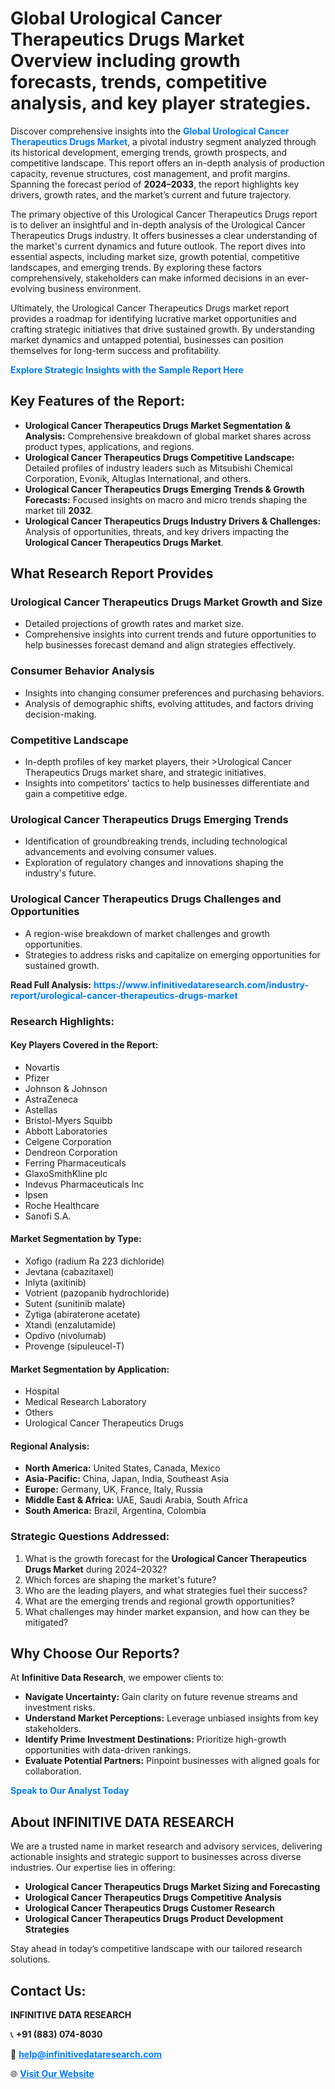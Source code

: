 <h1>Global Urological Cancer Therapeutics Drugs Market Overview including growth forecasts, trends, competitive analysis, and key player strategies.</h1>
<p>
Discover comprehensive insights into the 
<a href="https://www.infinitivedataresearch.com/industry-report/urological-cancer-therapeutics-drugs-market" rel="dofollow" style="color: #007BFF; text-decoration: none;"><strong>Global Urological Cancer Therapeutics Drugs Market</strong></a>, a pivotal industry segment analyzed through its historical development, emerging trends, growth prospects, and competitive landscape. This report offers an in-depth analysis of production capacity, revenue structures, cost management, and profit margins. Spanning the forecast period of <strong>2024–2033</strong>, the report highlights key drivers, growth rates, and the market’s current and future trajectory.
</p>
<p>
The primary objective of this Urological Cancer Therapeutics Drugs report is to deliver an insightful and in-depth analysis of the Urological Cancer Therapeutics Drugs industry. It offers businesses a clear understanding of the market's current dynamics and future outlook. The report dives into essential aspects, including market size, growth potential, competitive landscapes, and emerging trends. By exploring these factors comprehensively, stakeholders can make informed decisions in an ever-evolving business environment.
</p>
<p>
Ultimately, the Urological Cancer Therapeutics Drugs market report provides a roadmap for identifying lucrative market opportunities and crafting strategic initiatives that drive sustained growth. By understanding market dynamics and untapped potential, businesses can position themselves for long-term success and profitability.
</p>
<p>
<a href="https://www.infinitivedataresearch.com/request-sample/reportId=103619" style="color: #007BFF; text-decoration: none;"><strong>Explore Strategic Insights with the Sample Report Here</strong></a>
</p>

<h2>Key Features of the Report:</h2>
<ul>
<li><strong>Urological Cancer Therapeutics Drugs Market Segmentation & Analysis:</strong> Comprehensive breakdown of global market shares across product types, applications, and regions.</li>
<li><strong>Urological Cancer Therapeutics Drugs Competitive Landscape:</strong> Detailed profiles of industry leaders such as Mitsubishi Chemical Corporation, Evonik, Altuglas International, and others.</li>
<li><strong>Urological Cancer Therapeutics Drugs Emerging Trends & Growth Forecasts:</strong> Focused insights on macro and micro trends shaping the market till <strong>2032</strong>.</li>
<li><strong>Urological Cancer Therapeutics Drugs Industry Drivers & Challenges:</strong> Analysis of opportunities, threats, and key drivers impacting the <strong>Urological Cancer Therapeutics Drugs Market</strong>.</li>
</ul>

<h2>What Research Report Provides</h2>
<h3>Urological Cancer Therapeutics Drugs Market Growth and Size</h3>
<ul>
<li>Detailed projections of growth rates and market size.</li>
<li>Comprehensive insights into current trends and future opportunities to help businesses forecast demand and align strategies effectively.</li>
</ul>

<h3>Consumer Behavior Analysis</h3>
<ul>
<li>Insights into changing consumer preferences and purchasing behaviors.</li>
<li>Analysis of demographic shifts, evolving attitudes, and factors driving decision-making.</li>
</ul>

<h3>Competitive Landscape</h3>
<ul>
<li>In-depth profiles of key market players, their >Urological Cancer Therapeutics Drugs market share, and strategic initiatives.</li>
<li>Insights into competitors' tactics to help businesses differentiate and gain a competitive edge.</li>
</ul>

<h3>Urological Cancer Therapeutics Drugs Emerging Trends</h3>
<ul>
<li>Identification of groundbreaking trends, including technological advancements and evolving consumer values.</li>
<li>Exploration of regulatory changes and innovations shaping the industry's future.</li>
</ul>

<h3>Urological Cancer Therapeutics Drugs Challenges and Opportunities</h3>
<ul>
<li>A region-wise breakdown of market challenges and growth opportunities.</li>
<li>Strategies to address risks and capitalize on emerging opportunities for sustained growth.</li>
</ul>
<p><strong>Read Full Analysis:</strong> <a href="https://www.infinitivedataresearch.com/industry-report/urological-cancer-therapeutics-drugs-market" rel="dofollow" style="color: #007BFF; text-decoration: none;"><strong>https://www.infinitivedataresearch.com/industry-report/urological-cancer-therapeutics-drugs-market</strong></a></p>
<h3>Research Highlights:</h3>
<h4>Key Players Covered in the Report:</h4>
<ul><li>Novartis</li><li>Pfizer</li><li>Johnson &amp; Johnson</li><li>AstraZeneca</li><li>Astellas</li><li>Bristol-Myers Squibb</li><li>Abbott Laboratories</li><li>Celgene Corporation</li><li>Dendreon Corporation</li><li>Ferring Pharmaceuticals</li><li>GlaxoSmithKline plc</li><li>Indevus Pharmaceuticals Inc</li><li>Ipsen</li><li>Roche Healthcare</li><li>Sanofi S.A.</li></ul>
<h4>Market Segmentation by Type:</h4>
<ul><li>Xofigo (radium Ra 223 dichloride)</li><li>Jevtana (cabazitaxel)</li><li>Inlyta (axitinib)</li><li>Votrient (pazopanib hydrochloride)</li><li>Sutent (sunitinib malate)</li><li>Zytiga (abiraterone acetate)</li><li>Xtandi (enzalutamide)</li><li>Opdivo (nivolumab)</li><li>Provenge (sipuleucel-T)</li></ul>
<h4>Market Segmentation by Application:</h4>
<ul><li>Hospital</li><li>Medical Research Laboratory</li><li>Others</li><li>Urological Cancer Therapeutics Drugs</li></ul>

<h4>Regional Analysis:</h4>
<ul>
<li><strong>North America:</strong> United States, Canada, Mexico</li>
<li><strong>Asia-Pacific:</strong> China, Japan, India, Southeast Asia</li>
<li><strong>Europe:</strong> Germany, UK, France, Italy, Russia</li>
<li><strong>Middle East & Africa:</strong> UAE, Saudi Arabia, South Africa</li>
<li><strong>South America:</strong> Brazil, Argentina, Colombia</li>
</ul>

<h3>Strategic Questions Addressed:</h3>
<ol>
<li>What is the growth forecast for the <strong>Urological Cancer Therapeutics Drugs Market</strong> during 2024–2032?</li>
<li>Which forces are shaping the market's future?</li>
<li>Who are the leading players, and what strategies fuel their success?</li>
<li>What are the emerging trends and regional growth opportunities?</li>
<li>What challenges may hinder market expansion, and how can they be mitigated?</li>
</ol>

<h2>Why Choose Our Reports?</h2>
<p>At <strong>Infinitive Data Research</strong>, we empower clients to:</p>
<ul>
<li><strong>Navigate Uncertainty:</strong> Gain clarity on future revenue streams and investment risks.</li>
<li><strong>Understand Market Perceptions:</strong> Leverage unbiased insights from key stakeholders.</li>
<li><strong>Identify Prime Investment Destinations:</strong> Prioritize high-growth opportunities with data-driven rankings.</li>
<li><strong>Evaluate Potential Partners:</strong> Pinpoint businesses with aligned goals for collaboration.</li>
</ul>
<p><a href="https://www.infinitivedataresearch.com/industry-report/urological-cancer-therapeutics-drugs-market" rel="dofollow" style="color: #007BFF; text-decoration: none;"><strong>Speak to Our Analyst Today</strong></a></p>

<h2>About INFINITIVE DATA RESEARCH</h2>
<p>We are a trusted name in market research and advisory services, delivering actionable insights and strategic support to businesses across diverse industries. Our expertise lies in offering:</p>
<ul>
<li><strong>Urological Cancer Therapeutics Drugs Market Sizing and Forecasting</strong></li>
<li><strong>Urological Cancer Therapeutics Drugs Competitive Analysis</strong></li>
<li><strong>Urological Cancer Therapeutics Drugs Customer Research</strong></li>
<li><strong>Urological Cancer Therapeutics Drugs Product Development Strategies</strong></li>
</ul>
<p>Stay ahead in today’s competitive landscape with our tailored research solutions.</p>

<h2>Contact Us:</h2>
<p><strong>INFINITIVE DATA RESEARCH</strong></p>
<p>📞 <strong>+91 (883) 074-8030</strong></p>
<p>📧 <strong><a href="mailto:help@infinitivedataresearch.com" style="color: #007BFF;">help@infinitivedataresearch.com</a></strong></p>
<p>🌐 <strong><a href="https://www.infinitivedataresearch.com" rel="dofollow" style="color: #007BFF;">Visit Our Website</a></strong></p>